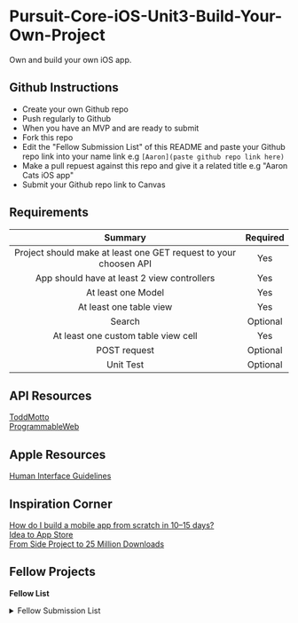# Pursuit-Core-iOS-Unit3-Build-Your-Own-Project
Own and build your own iOS app.

## Github Instructions 

- Create your own Github repo
- Push regularly to Github 
- When you have an MVP and are ready to submit
- Fork this repo
- Edit the "Fellow Submission List" of this README and paste your Github repo link
  into your name link e.g ```[Aaron](paste github repo link here)```   
- Make a pull repuest against this repo and give it a related title e.g "Aaron Cats iOS app"
- Submit your Github repo link to Canvas 

## Requirements 


| Summary | Required |
|:----:|:----:|
| Project should make at least one GET request to your choosen API | Yes |
| App should have at least 2 view controllers | Yes |
|  At least one Model | Yes |
| At least one table view | Yes | 
| Search | Optional |
| At least one custom table view cell | Yes | 
| POST request | Optional | 
| Unit Test | Optional | 


## API Resources 

[ToddMotto](https://github.com/toddmotto/public-apis)  
[ProgrammableWeb](https://www.programmableweb.com/apis)  

## Apple Resources 

[Human Interface Guidelines](https://developer.apple.com/design/human-interface-guidelines/ios/overview/themes/)  

## Inspiration Corner 

[How do I build a mobile app from scratch in 10–15 days?](https://www.quora.com/How-do-I-build-a-mobile-app-from-scratch-in-10%E2%80%9315-days-An-iOS-app-is-the-first-priority-followed-by-an-Android-platform-app)   
[Idea to App Store](https://uxdesign.cc/from-idea-to-app-store-building-my-first-ios-app-with-react-native-c64f1ed76fca)       
[From Side Project to 25 Million Downloads](https://medium.com/@codecademy/from-side-project-to-25-million-downloads-9e43c17cc245)     

## Fellow Projects 

**Fellow List**   
<details> 
  <summary>Fellow Submission List</summary> 
  
[Aaron](https://github.com/AaronCab/API-Project)  
[Alfredo]()  
[Alyson](https://github.com/alysonabril/2018holidayProject)  
[Antonio]()  
[Ashli](https://github.com/Ashlirankin18/SocialApp.git)  
[Biron](https://github.com/BironSu/PokeDex)  
[Diego]()  
[Elizabeth](https://github.com/EliPeraza/GhibliMoviesInfo)  
[Genesis]()  
[Ian](https://github.com/IanKBailey/Build-Your-own-Project)  
[Ibraheem]()  
[Jane](https://github.com/janezhu1618/NYCPublicLibraryApp)  
[Jabeen](https://github.com/JabeenCheema/CMProject)  
[Jason](https://github.com/JasonD4/HolidayProject)  
[Jeffrey]()  
[Jevon]()  
[Jian](https://github.com/JianTing-Li/CatLover)  
[Jose]()  
[Kathy](https://github.com/Marte14/YourEnviroment)  
[Joshua](https://github.com/JoshuaViera/RickAndMorty)  
[Kevin]()  
[Leandro](https://github.com/leandrowauters/UFC-Project)  
[Manolova]()  
[Matthew]()  
[Oniel](https://github.com/onielrosario/APIClientAssignment)  
[Nathalie](https://github.com/natmess/API-Project)  
[Matthew](https://github.com/MattHuie/PokemonTCGApp)  
[Olimpia](https://github.com/Olimpia1988/NasaPics)  
[Pritesh](https://github.com/PNadiadhara/DnDSpellTomb)  
[Ramu]()  
[Raymond](https://github.com/Donkemezuo/LiveSoccerUpdateApp)  
[Stephanie](https://github.com/SLRAM/Pursuit-Core-iOS-Build-Your-Own-Project)  
[Tingxin]()  
[Yaz]()  
  
</details> 

